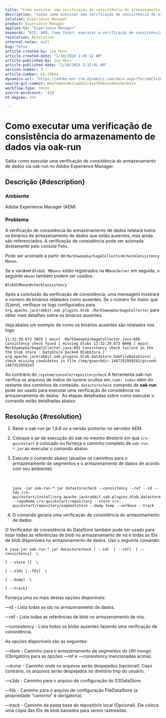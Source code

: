 ```yaml
---
title: “Como executar uma verificação de consistência do armazenamento de dados via oak-run”
description: "Saiba como executar uma verificação de consistência do armazenamento de dados via oak-run no Adobe Experience Manager."
solution: Experience Manager
product: Experience Manager
applies-to: "Experience Manager"
keywords: "KCS, AEM, Como fazer, executar a verificação de consistência do armazenamento de dados via oak-run, Adobe Experience Manager"
resolution: Resolution
internal-notes: null
bug: false
article-created-by: Jim Menn
article-created-date: "1/30/2024 2:45:12 AM"
article-published-by: Jim Menn
article-published-date: "1/30/2024 3:22:01 AM"
version-number: 3
article-number: KA-19064
dynamics-url: "https://adobe-ent.crm.dynamics.com/main.aspx?forceUCI=1&pagetype=entityrecord&etn=knowledgearticle&id=2c0b9c95-19bf-ee11-9079-6045bd006268"
source-git-commit: 0ba74d03a9011a6bd1c41ef9d8a144b619b28d24
workflow-type: tm+mt
source-wordcount: '419'
ht-degree: 24%

---
```


# Como executar uma verificação de consistência do armazenamento de dados via oak-run


Saiba como executar uma verificação de consistência do armazenamento de dados via oak-run no Adobe Experience Manager.

## Descrição {#description}


### Ambiente

Adobe Experience Manager (AEM)

### Problema

A verificação de consistência do armazenamento de dados relatará todos os binários de armazenamento de dados que estão ausentes, mas ainda são referenciados. A verificação de consistência pode ser acionada diretamente pelo console Felix.

Pode ser acionado a partir de `MarkSweepGarbageCollector#checkConsistency Mbean`.

Se a variável `BlobGC MBeans` estão registrados na `MBeanServer` em seguida, o seguinte `mbean` também podem ser usados:

`BlobGCMbean#checkConsistency`

Após a conclusão da verificação de consistência, uma mensagem mostrará o número de binários relatados como ausentes. Se o número for maior que *0*(*zero*), verifique os logs configurados para `org.apache.jackrabbit.oak.plugins.blob .MarkSweepGarbageCollector` para obter mais detalhes sobre os binários ausentes.

Veja abaixo um exemplo de como os binários ausentes são relatados nos logs:




```
11:32:39.673 INFO [ main]  MarkSweepGarbageCollector.java:600 Consistency check found 1 missing blobs 11:32:39.673 WARN [ main]  MarkSweepGarbageCollector.java:602 Consistency check failure in the the blob store : DataStore backed BlobStore [ org.apache.jackrabbit.oak.plugins.blob.datastore.OakFileDataStore] , check missing candidates in file /tmp/gcworkdir-1467352959243/gccand-1467352959243
```




Ao contrário do `/system/console/repositorycheck` A ferramenta oak-run verifica os arquivos de índice do lucene ocultos em `/oak: index` além do restante dos caminhos de conteúdo. `datastorecheck` comando de <b>oak-run </b>pode ser usado para executar uma verificação de consistência no armazenamento de dados.  As etapas detalhadas sobre como executar o comando estão detalhadas abaixo:


## Resolução {#resolution}


1. Baixe o oak-run jar 1.8.8 ou a versão posterior no servidor AEM.
2. Coloque o jar de execução do oak no mesmo diretório em que `crx-quickstart` é colocado ou forneça o caminho completo de `oak-run-*.jar` ao executar o comando abaixo.
3. Execute o comando abaixo (atualize os caminhos para o armazenamento de segmentos e o armazenamento de dados de acordo com seu ambiente):<br><br><br>

   ```
   java -jar oak-run-*.jar datastorecheck --consistency --ref --id --fds crx-quickstart/install/org.apache.jackrabbit.oak.plugins.blob.datastore.FileDataStore.config --repoHome crx-quickstart/repository --store crx-quickstart/repository/segmentstore --dump temp --verbose --track
   ```

4. O comando geraria uma verificação de consistência do armazenamento de dados.




O Verificador de consistência do DataStore também pode ser usado para listar todas as referências de blob no armazenamento de nó e todas as IDs de blob disponíveis no armazenamento de dados. Use o seguinte comando:

`$ java-jar oak-run-*.jar datastorecheck [ --id]  [ --ref]  [ --consistency]  \`

`[ --store |]  \`

`[ --s3ds |--fds]  \`

`[ --dump]  \`

`[ --track]`



Forneça uma ou mais destas opções disponíveis:

—id - Lista todas as ids no armazenamento de dados.

—ref - Lista todas as referências de blob no armazenamento de nós.

—consistency - Lista todos os blobs ausentes fazendo uma verificação de consistência.



As opções disponíveis são as seguintes:

—store - Caminho para o armazenamento de segmentos do URI mongo (Obrigatório para as opções —ref e —consistency mencionadas acima).

—dump - Caminho onde os arquivos serão despejados (opcional). Caso contrário, os arquivos serão despejados no diretório tmp do usuário.

—s3ds - Caminho para o arquivo de configuração do S3DataStore.

—fds - Caminho para o arquivo de configuração FileDataStore (a propriedade &quot;caminho&quot; é obrigatória).

—track - Caminho da pasta base do repositório local (Opcional). Ele coloca uma cópia das IDs de blob baixados para serem rastreadas.

